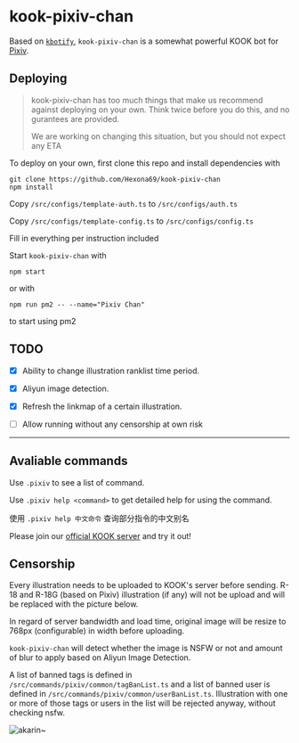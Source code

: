 # kook-pixiv-chan

Based on [`kbotify`](https://github.com/fi6/kBotify), `kook-pixiv-chan` is a somewhat powerful KOOK bot for [Pixiv](https://www.pixiv.net).

## Deploying

> kook-pixiv-chan has too much things that make us recommend against deploying on your own. Think twice before you do this, and no gurantees are provided.
>
> We are working on changing this situation, but you should not expect any ETA

To deploy on your own, first clone this repo and install dependencies with

```
git clone https://github.com/Hexona69/kook-pixiv-chan
npm install
```

Copy `/src/configs/template-auth.ts` to `/src/configs/auth.ts`

Copy `/src/configs/template-config.ts` to `/src/configs/config.ts`

Fill in everything per instruction included

Start `kook-pixiv-chan` with

```
npm start
```

or with

```
npm run pm2 -- --name="Pixiv Chan"
```

to start using pm2

## TODO

- [x] Ability to change illustration ranklist time period.
- [x] Aliyun image detection.
- [x] Refresh the linkmap of a certain illustration.
- [ ] Allow running without any censorship at own risk


---

## Avaliable commands

Use `.pixiv` to see a list of command.

Use `.pixiv help <command>` to get detailed help for using the command.

使用 `.pixiv help 中文命令` 查询部分指令的中文别名

Please join our [official KOOK server](https://kook.top/iOOsLu) and try it out!

## Censorship

Every illustration needs to be uploaded to KOOK's server before sending. R-18 and R-18G (based on Pixiv) illustration (if any) will not be upload and will be replaced with the picture below.

In regard of server bandwidth and load time, original image will be resize to 768px (configurable) in width before uploading.

`kook-pixiv-chan` will detect whether the image is NSFW or not and amount of blur to apply based on Aliyun Image Detection.

A list of banned tags is defined in `/src/commands/pixiv/common/tagBanList.ts` and a list of banned user is defined in `/src/commands/pixiv/common/userBanList.ts`. Illustration with one or more of those tags or users in the list will be rejected anyway, without checking nsfw.

![akarin~](https://img.kaiheila.cn/assets/2022-07/vlOSxPNReJ0dw0dw.jpg)
